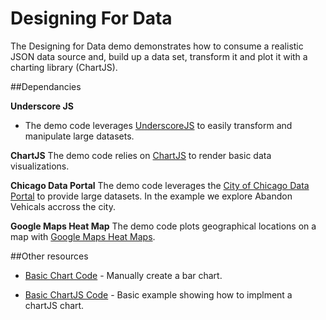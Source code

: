 Designing For Data
=========

The Designing for Data demo demonstrates how to consume a realistic JSON data source and, build up a data set, transform it and plot it with a charting library (ChartJS).

##Dependancies 

**Underscore JS**
- The demo code leverages [UnderscoreJS](http://underscorejs.org/ "UnderscoreJS") to easily transform and manipulate large datasets.


**ChartJS**
The demo code relies on [ChartJS](http://www.chartjs.org/ "ChartJS") to render basic data visualizations. 


**Chicago Data Portal**
The demo code leverages the [City of Chicago Data Portal](https://data.cityofchicago.org "Chicago data portal") to provide large datasets. In the example we explore Abandon Vehicals accross the city. 

**Google Maps Heat Map**
The demo code plots geographical locations on a map with [Google Maps Heat Maps](https://developers.google.com/maps/documentation/javascript/examples/layer-heatmap "Google Maps Heatmaps").

##Other resources
- [Basic Chart Code](http://jsfiddle.net/eklimcz/d22sB/ "") - Manually create a bar chart. 

- [Basic ChartJS Code](http://jsfiddle.net/eklimcz/5gHVY// "") - Basic example showing how to implment a chartJS chart.



